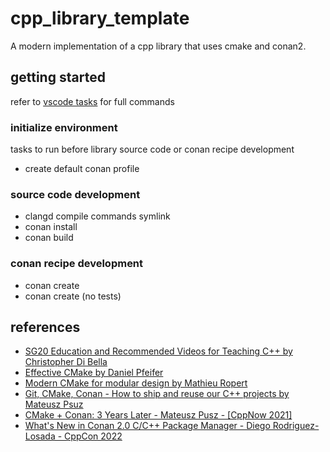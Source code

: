 # cpp_library_template
A modern implementation of a cpp library that uses cmake and conan2.

## getting started
refer to [vscode tasks](./.vscode/tasks.json) for full commands

### initialize environment
tasks to run before library source code or conan recipe development
- create default conan profile

### source code development
- clangd compile commands symlink
- conan install
- conan build

### conan recipe development
- conan create
- conan create (no tests)

## references
- [SG20 Education and Recommended Videos for Teaching C++ by Christopher Di Bella](https://www.cjdb.com.au/sg20-and-videos) 
- [Effective CMake by Daniel Pfeifer](https://youtu.be/bsXLMQ6WgIk)
- [Modern CMake for modular design by Mathieu Ropert](https://youtu.be/ztrnb-bVVPo)
- [Git, CMake, Conan - How to ship and reuse our C++ projects by Mateusz Psuz](https://youtu.be/S4QSKLXdTtA)
- [CMake + Conan: 3 Years Later - Mateusz Pusz - [CppNow 2021]](https://youtu.be/mrSwJBJ-0z8?si=YqtROZSXuXYwRJrW)
- [What's New in Conan 2.0 C/C++ Package Manager - Diego Rodriguez-Losada - CppCon 2022](https://youtu.be/NM-xp3tob2Q?si=xscc8aOvJ94NS_gQ)